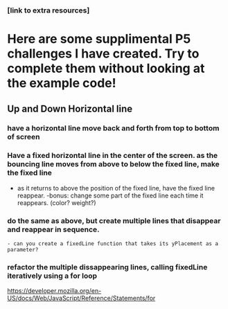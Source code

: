 

### [link to extra resources]

# Here are some supplimental P5 challenges I have created. Try to complete them without looking at the example code!

## Up and Down Horizontal line

### have a horizontal line move back and forth from top to bottom of screen
### Have a fixed horizontal line in the center of the screen. as the bouncing line moves from above to below the fixed line, make the fixed line 
 - as it returns to above the position of the fixed line, have the fixed line reappear.
 -bonus: change some part of the fixed line each time it reappears. (color? weight?)


### do the same as above, but create multiple lines that disappear and reappear in sequence.
	- can you create a fixedLine function that takes its yPlacement as a parameter?

### refactor the  multiple dissappearing lines, calling fixedLine iteratively  using a for loop

https://developer.mozilla.org/en-US/docs/Web/JavaScript/Reference/Statements/for
